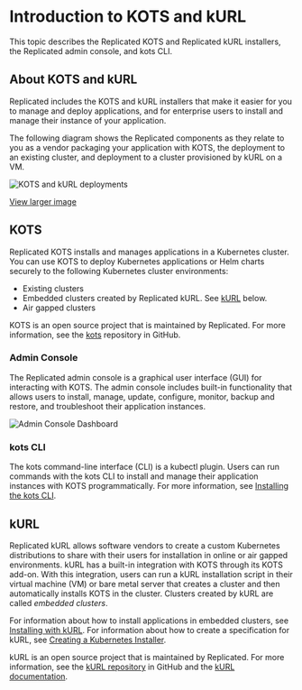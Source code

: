 # Introduction to KOTS and kURL

This topic describes the Replicated KOTS and Replicated kURL installers, the Replicated admin console, and kots CLI.

## About KOTS and kURL

Replicated includes the KOTS and kURL installers that make it easier for you to manage and deploy applications, and for enterprise users to install and manage their instance of your application.

The following diagram shows the Replicated components as they relate to you as a vendor packaging your application with KOTS, the deployment to an existing cluster, and deployment to a cluster provisioned by kURL on a VM.

![KOTS and kURL deployments](/images/replicated-components-diagram.png)

[View larger image](/images/replicated-components-diagram.png)


## KOTS

Replicated KOTS installs and manages applications in a Kubernetes cluster. You can use KOTS to deploy Kubernetes applications or Helm charts securely to the following Kubernetes cluster environments:

- Existing clusters
- Embedded clusters created by Replicated kURL. See [kURL](#kurl) below.
- Air gapped clusters

KOTS is an open source project that is maintained by Replicated. For more information, see the [kots](https://github.com/replicatedhq/kots) repository in GitHub.

### Admin Console

The Replicated admin console is a graphical user interface (GUI) for interacting with KOTS. The admin console includes built-in functionality that allows users to install, manage, update, configure, monitor, backup and restore, and troubleshoot their application instances.

![Admin Console Dashboard](/images/guides/kots/application.png)

### kots CLI

The kots command-line interface (CLI) is a kubectl plugin. Users can run commands with the kots CLI to install and manage their application instances with KOTS programmatically. For more information, see [Installing the kots CLI](/reference/kots-cli-getting-started).

## kURL

Replicated kURL allows software vendors to create a custom Kubernetes distributions to share with their users for installation in online or air gapped environments. kURL has a built-in integration with KOTS through its KOTS add-on. With this integration, users can run a kURL installation script in their virtual machine (VM) or bare metal server that creates a cluster and then automatically installs KOTS in the cluster. Clusters created by kURL are called _embedded clusters_.

For information about how to install applications in embedded clusters, see [Installing with kURL](/enterprise/installing-embedded-cluster). For information about how to create a specification for kURL, see [Creating a Kubernetes Installer](/vendor/packaging-embedded-kubernetes).

kURL is an open source project that is maintained by Replicated. For more information, see the [kURL repository](https://github.com/replicatedhq/kURL) in GitHub and the [kURL documentation](https://kurl.sh).
